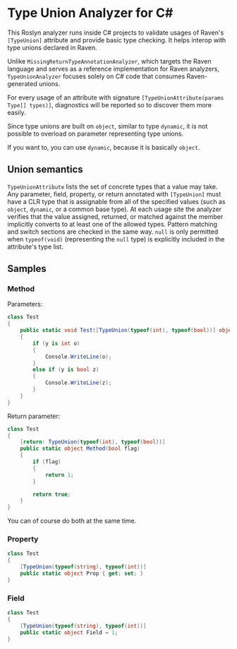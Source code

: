 # Type Union Analyzer for C#

This Roslyn analyzer runs inside C# projects to validate usages of Raven's
`[TypeUnion]` attribute and provide basic type checking. It helps interop
with type unions declared in Raven.

Unlike `MissingReturnTypeAnnotationAnalyzer`, which targets the Raven language
and serves as a reference implementation for Raven analyzers, `TypeUnionAnalyzer`
focuses solely on C# code that consumes Raven-generated unions.

For every usage of an attribute with signature `[TypeUnionAttribute(params Type[] types)]`, diagnostics will be reported so to discover them more easily.

Since type unions are built on `object`, similar to type `dynamic`, it is not possible to overload on parameter representing type unions.

If you want to, you can use `dynamic`, because it is basically `object`.

## Union semantics

`TypeUnionAttribute` lists the set of concrete types that a value may take. Any parameter,
field, property, or return annotated with `[TypeUnion]` must have a CLR type that is
assignable from all of the specified values (such as `object`, `dynamic`, or a common base
type). At each usage site the analyzer verifies that the value assigned, returned, or
matched against the member implicitly converts to at least one of the allowed types. Pattern
matching and switch sections are checked in the same way. `null` is only permitted when
`typeof(void)` (representing the `null` type) is explicitly included in the attribute's type
list.

## Samples

### Method

Parameters:

```csharp
class Test 
{
    public static void Test([TypeUnion(typeof(int), typeof(bool))] object y)
    {
        if (y is int o)
        {
            Console.WriteLine(o);
        }
        else if (y is bool z)
        {
            Console.WriteLine(z);
        }
    }
}
```

Return parameter:

```csharp
class Test 
{
    [return: TypeUnion(typeof(int), typeof(bool))]
    public static object Method(bool flag)
    {
        if (flag)
        {
            return 1;
        }

        return true;
    }
}
```

You can of course do both at the same time.

### Property

```csharp
class Test 
{
    [TypeUnion(typeof(string), typeof(int))]
    public static object Prop { get; set; }
}
```

### Field

```csharp
class Test
{
    [TypeUnion(typeof(string), typeof(int))]
    public static object Field = 1;
}
```
